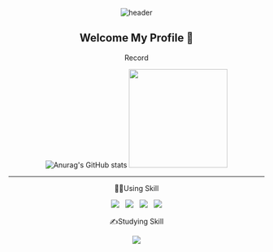 <div align="center">
  
  ![header](https://capsule-render.vercel.app/api?type=Cylinder&text=Beom-Joon&fontColor=ffffff&animation=fadeIn)
</div>

<div align="center">
  
  ## Welcome My Profile 👋
</div>

<div align="center">
<p>Record</p>

![Anurag's GitHub stats](https://github-readme-stats.vercel.app/api?username=beom-jun&show_icons=true&bg_color=00000000)
<img src="https://github-readme-stats.vercel.app/api/top-langs/?username=beom-jun&layout=compact" height="194px">
</div>

<div align="center">
<hr>
<p>🧑‍💻Using Skill</p>

<img src="https://img.shields.io/badge/HTML5-E34F26?style=for-the-badge&logo=HTML5&logoColor=white">&nbsp;&nbsp;&nbsp;<img src="https://img.shields.io/badge/CSS3-1572B6?style=for-the-badge&logo=HTML5&logoColor=white">&nbsp;&nbsp;&nbsp;<img src="https://img.shields.io/badge/javascript-F7DF1E?style=for-the-badge&logo=HTML5&logoColor=white">&nbsp;&nbsp;&nbsp;<img src="https://img.shields.io/badge/react-61DAFB?style=for-the-badge&logo=HTML5&logoColor=white">
</div>

<div align="center">
<p>✍️Studying Skill</p>

<img src="https://img.shields.io/badge/typescript-3178C6?style=for-the-badge&logo=HTML5&logoColor=white">
</div>



<!--
**beom-jun/beom-jun** is a ✨ _special_ ✨ repository because its `README.md` (this file) appears on your GitHub profile.

Here are some ideas to get you started:

- 🔭 I’m currently working on ...
- 🌱 I’m currently learning ...
- 👯 I’m looking to collaborate on ...
- 🤔 I’m looking for help with ...
- 💬 Ask me about ...
- 📫 How to reach me: ...
- 😄 Pronouns: ...
- ⚡ Fun fact: ...
-->
